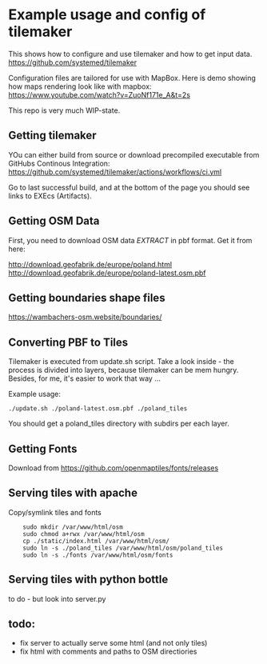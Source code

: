 Example usage and config of tilemaker
==========================================

This shows how to configure and use tilemaker and how to get input data.
https://github.com/systemed/tilemaker

Configuration files are tailored for use with MapBox.
Here is demo showing how maps rendering look like with mapbox: https://www.youtube.com/watch?v=ZuoNf171e_A&t=2s

This repo is very much WIP-state.

Getting tilemaker
------------------------
YOu can either build from source or download precompiled executable from GitHubs Continous Integration:
https://github.com/systemed/tilemaker/actions/workflows/ci.yml

Go to last successful build, and at the bottom of the page you should see links to EXEcs (Artifacts).

Getting OSM Data
------------------------

First, you need to download OSM data _EXTRACT_ in pbf format.
Get it from here:

http://download.geofabrik.de/europe/poland.html
http://download.geofabrik.de/europe/poland-latest.osm.pbf

Getting boundaries shape files
-------------------------------

https://wambachers-osm.website/boundaries/

Converting PBF to Tiles
------------------------

Tilemaker is executed from update.sh script.
Take a look inside - the process is divided into layers, because tilemaker can be mem hungry. Besides, for me, it's easier to work that way ...

Example usage:

```./update.sh ./poland-latest.osm.pbf ./poland_tiles```

You should get a poland_tiles directory with subdirs per each layer.


Getting Fonts
------------------
Download from https://github.com/openmaptiles/fonts/releases


Serving tiles with apache
------------------------------

Copy/symlink tiles and fonts

        sudo mkdir /var/www/html/osm
        sudo chmod a+rwx /var/www/html/osm
        cp ./static/index.html /var/www/html/osm/
        sudo ln -s ./poland_tiles /var/www/html/osm/poland_tiles
        sudo ln -s ./fonts /var/www/html/osm/fonts


Serving tiles with python bottle
------------------------------------
to do - but look into server.py


todo:
------
- fix server to actually serve some html (and not only tiles)
- fix html with comments and paths to OSM directiories

